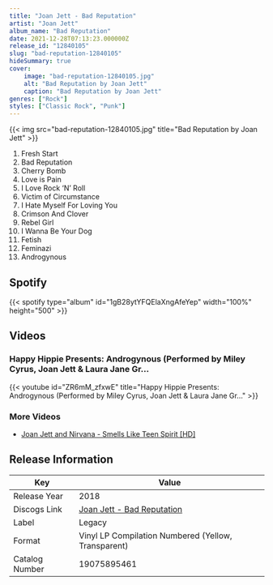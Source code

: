 ```yaml
---
title: "Joan Jett - Bad Reputation"
artist: "Joan Jett"
album_name: "Bad Reputation"
date: 2021-12-28T07:13:23.000000Z
release_id: "12840105"
slug: "bad-reputation-12840105"
hideSummary: true
cover:
    image: "bad-reputation-12840105.jpg"
    alt: "Bad Reputation by Joan Jett"
    caption: "Bad Reputation by Joan Jett"
genres: ["Rock"]
styles: ["Classic Rock", "Punk"]
---
```


{{< img src="bad-reputation-12840105.jpg" title="Bad Reputation by Joan Jett" >}}

<!-- section break -->

1. Fresh Start
2. Bad Reputation
3. Cherry Bomb
4. Love is Pain
5. I Love Rock ‘N’ Roll
6. Victim of Circumstance
7. I Hate Myself For Loving You
8. Crimson And Clover
9. Rebel Girl
10. I Wanna Be Your Dog
11. Fetish
12. Feminazi
13. Androgynous

<!-- section break -->


## Spotify
{{< spotify type="album" id="1gB28ytYFQElaXngAfeYep" width="100%" height="500" >}}



## Videos
### Happy Hippie Presents: Androgynous (Performed by Miley Cyrus, Joan Jett & Laura Jane Gr...
{{< youtube id="ZR6mM_zfxwE" title="Happy Hippie Presents: Androgynous (Performed by Miley Cyrus, Joan Jett & Laura Jane Gr..." >}}<br>

### More Videos

- [Joan Jett and Nirvana - Smells Like Teen Spirit [HD]](https://www.youtube.com/watch?v=ezcncUVJOlU)


## Release Information
|  Key           | Value                                                |
| ---------------| ---------------------------------------------------- |
| Release Year   | 2018                                   |
| Discogs Link   | [Joan Jett - Bad Reputation](https://www.discogs.com/release/12840105-Joan-Jett-Bad-Reputation) |
| Label          | Legacy |
| Format         | Vinyl LP Compilation Numbered (Yellow, Transparent) |
| Catalog Number | 19075895461 |
